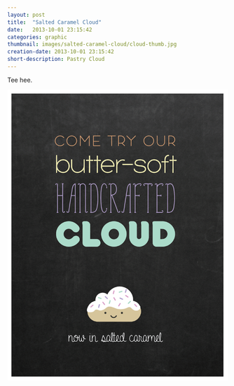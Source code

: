 ```yaml
---
layout: post
title:  "Salted Caramel Cloud"
date:   2013-10-01 23:15:42
categories: graphic
thumbnail: images/salted-caramel-cloud/cloud-thumb.jpg
creation-date: 2013-10-01 23:15:42
short-description: Pastry Cloud
---
```

Tee hee.

![Salted Caramel Cloud](/images/salted-caramel-cloud/butter-soft.png)

